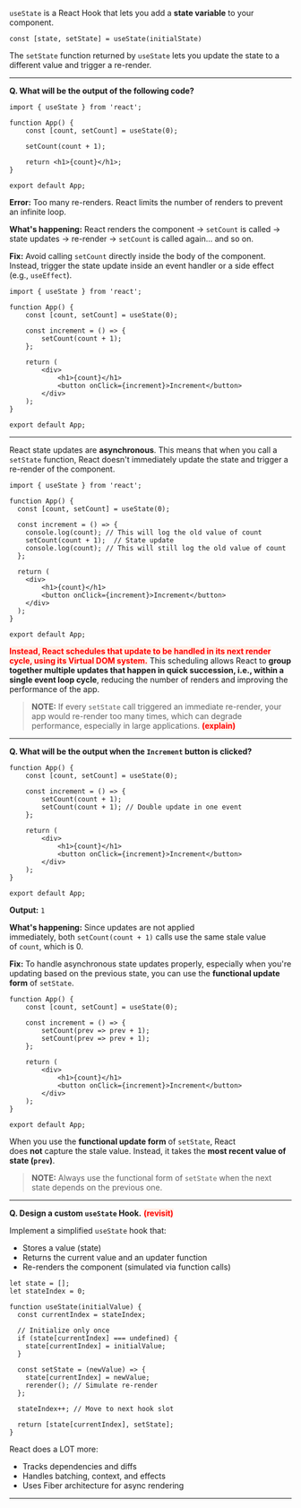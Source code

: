 
`useState` is a React Hook that lets you add a **state variable** to your component.

```
const [state, setState] = useState(initialState)
```

The `setState` function returned by `useState` lets you update the state to a different value and trigger a re-render.

---

**Q. What will be the output of the following code?**

```
import { useState } from 'react';

function App() {
	const [count, setCount] = useState(0);
	
	setCount(count + 1);
	
	return <h1>{count}</h1>;
}

export default App;
```

**Error:** Too many re-renders. React limits the number of renders to prevent an infinite loop.

**What's happening:** React renders the component → `setCount` is called → state updates → re-render → `setCount` is called again... and so on.

**Fix:** Avoid calling `setCount` directly inside the body of the component. Instead, trigger the state update inside an event handler or a side effect (e.g., `useEffect`).

```
import { useState } from 'react';

function App() {
	const [count, setCount] = useState(0);

	const increment = () => {
		setCount(count + 1);
	};
	
	return (
		<div>
			<h1>{count}</h1>
		    <button onClick={increment}>Increment</button>
	    </div>
    );
}

export default App;
```

---

React state updates are **asynchronous**. This means that when you call a `setState` function, React doesn't immediately update the state and trigger a re-render of the component.

```
import { useState } from 'react';

function App() {
  const [count, setCount] = useState(0);

  const increment = () => {
    console.log(count); // This will log the old value of count
    setCount(count + 1);  // State update
    console.log(count); // This will still log the old value of count
  };

  return (
	<div>
		<h1>{count}</h1>
	    <button onClick={increment}>Increment</button>
	</div>
  );
}

export default App;
```

<strong><span style="color:red; background: #FFF1E8">Instead, React schedules that update to be handled in its next render cycle, using its Virtual DOM system.</span></strong> This scheduling allows React to **group together multiple updates that happen in quick succession, i.e., within a single event loop cycle**, reducing the number of renders and improving the performance of the app.

> **NOTE:** If every `setState` call triggered an immediate re-render, your app would re-render too many times, which can degrade performance, especially in large applications. <strong><span style="color:red; background: #FFF1E8">(explain)</span></strong>

---

**Q. What will be the output when the `Increment` button is clicked?**

```
function App() {
	const [count, setCount] = useState(0);

	const increment = () => {
		setCount(count + 1);
		setCount(count + 1); // Double update in one event
	};

	return (
		<div>
			<h1>{count}</h1>
			<button onClick={increment}>Increment</button>
		</div>
	);
}

export default App;
```

**Output:** `1`

**What's happening:** Since updates are not applied immediately, both `setCount(count + 1)` calls use the same stale value of `count`, which is 0.

**Fix:** To handle asynchronous state updates properly, especially when you're updating based on the previous state, you can use the **functional update form** of `setState`.

```
function App() {
	const [count, setCount] = useState(0);

	const increment = () => {
		setCount(prev => prev + 1);
		setCount(prev => prev + 1);
	};

	return (
		<div>
			<h1>{count}</h1>
			<button onClick={increment}>Increment</button>
		</div>
	);
}

export default App;
```

When you use the **functional update form** of `setState`, React does **not** capture the stale value. Instead, it takes the **most recent value of state (`prev`)**.

> **NOTE:** Always use the functional form of `setState` when the next state depends on the previous one.

--- 

**Q. Design a custom `useState` Hook.** <strong><span style="color:red; background: #FFF1E8">(revisit)</span></strong>

Implement a simplified `useState` hook that:
- Stores a value (state)
- Returns the current value and an updater function
- Re-renders the component (simulated via function calls)

```
let state = [];
let stateIndex = 0;

function useState(initialValue) {
  const currentIndex = stateIndex;

  // Initialize only once
  if (state[currentIndex] === undefined) {
    state[currentIndex] = initialValue;
  }

  const setState = (newValue) => {
    state[currentIndex] = newValue;
    rerender(); // Simulate re-render
  };

  stateIndex++; // Move to next hook slot

  return [state[currentIndex], setState];
}
```

React does a LOT more:
- Tracks dependencies and diffs
- Handles batching, context, and effects
- Uses Fiber architecture for async rendering

---

